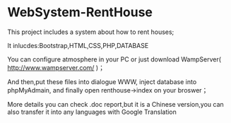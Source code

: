 # WebSystem-RentHouse
This project includes a system about how to rent houses;

It inlucdes:Bootstrap,HTML,CSS,PHP,DATABASE

You can configure atmosphere in your PC or just download WampServer( http://www.wampserver.com/ )；

And then,put these files into dialogue WWW, inject database into phpMyAdmain, and finally open renthouse->index on your broswer；

More details you can check .doc report,but it is a Chinese version,you can also transfer it into any languages with Google Translation